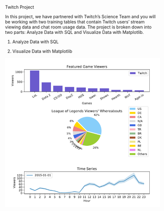 Twitch Project

In this project, we have partnered with Twitch’s Science Team and you will be working with two training tables that contain Twitch users’ stream viewing data and chat room usage data. The project is broken down into two parts: Analyze Data with SQL and Visualize Data with Matplotlib.

1. Analyze Data with SQL

2. Visualize Data with Matplotlib

![alt text](2_Visualize_Data_with_Matplotlib.png)
